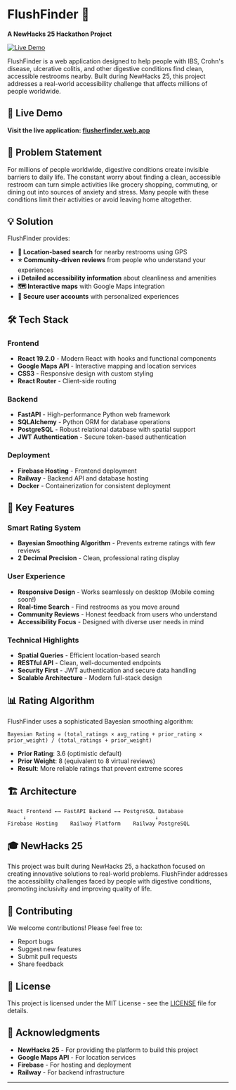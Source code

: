 # FlushFinder 🚽

**A NewHacks 25 Hackathon Project**

[![Live Demo](https://img.shields.io/badge/Live%20Demo-flusherfinder.web.app-blue?style=for-the-badge&logo=firebase)](https://flusherfinder.web.app)

FlushFinder is a web application designed to help people with IBS, Crohn's disease, ulcerative colitis, and other digestive conditions find clean, accessible restrooms nearby. Built during NewHacks 25, this project addresses a real-world accessibility challenge that affects millions of people worldwide.

## 🌟 Live Demo

**Visit the live application: [flusherfinder.web.app](https://flusherfinder.web.app)**

## 🎯 Problem Statement

For millions of people worldwide, digestive conditions create invisible barriers to daily life. The constant worry about finding a clean, accessible restroom can turn simple activities like grocery shopping, commuting, or dining out into sources of anxiety and stress. Many people with these conditions limit their activities or avoid leaving home altogether.

## 💡 Solution

FlushFinder provides:
- **📍 Location-based search** for nearby restrooms using GPS
- **⭐ Community-driven reviews** from people who understand your experiences
- **ℹ️ Detailed accessibility information** about cleanliness and amenities
- **🗺️ Interactive maps** with Google Maps integration
- **🔐 Secure user accounts** with personalized experiences

## 🛠️ Tech Stack

### Frontend
- **React 19.2.0** - Modern React with hooks and functional components
- **Google Maps API** - Interactive mapping and location services
- **CSS3** - Responsive design with custom styling
- **React Router** - Client-side routing

### Backend
- **FastAPI** - High-performance Python web framework
- **SQLAlchemy** - Python ORM for database operations
- **PostgreSQL** - Robust relational database with spatial support
- **JWT Authentication** - Secure token-based authentication

### Deployment
- **Firebase Hosting** - Frontend deployment
- **Railway** - Backend API and database hosting
- **Docker** - Containerization for consistent deployment

## 🚀 Key Features

### Smart Rating System
- **Bayesian Smoothing Algorithm** - Prevents extreme ratings with few reviews
- **2 Decimal Precision** - Clean, professional rating display

### User Experience
- **Responsive Design** - Works seamlessly on desktop (Mobile coming soon!)
- **Real-time Search** - Find restrooms as you move around
- **Community Reviews** - Honest feedback from users who understand
- **Accessibility Focus** - Designed with diverse user needs in mind

### Technical Highlights
- **Spatial Queries** - Efficient location-based search
- **RESTful API** - Clean, well-documented endpoints
- **Security First** - JWT authentication and secure data handling
- **Scalable Architecture** - Modern full-stack design

## 📊 Rating Algorithm

FlushFinder uses a sophisticated Bayesian smoothing algorithm:

```
Bayesian Rating = (total_ratings × avg_rating + prior_rating × prior_weight) / (total_ratings + prior_weight)
```

- **Prior Rating**: 3.6 (optimistic default)
- **Prior Weight**: 8 (equivalent to 8 virtual reviews)
- **Result**: More reliable ratings that prevent extreme scores

## 🏗️ Architecture

```
React Frontend ←→ FastAPI Backend ←→ PostgreSQL Database
     ↓                    ↓                    ↓
Firebase Hosting    Railway Platform    Railway PostgreSQL
```

## 🎓 NewHacks 25

This project was built during NewHacks 25, a hackathon focused on creating innovative solutions to real-world problems. FlushFinder addresses the accessibility challenges faced by people with digestive conditions, promoting inclusivity and improving quality of life.

## 🤝 Contributing

We welcome contributions! Please feel free to:
- Report bugs
- Suggest new features
- Submit pull requests
- Share feedback

## 📄 License

This project is licensed under the MIT License - see the [LICENSE](LICENSE) file for details.

## 🙏 Acknowledgments

- **NewHacks 25** - For providing the platform to build this project
- **Google Maps API** - For location services
- **Firebase** - For hosting and deployment
- **Railway** - For backend infrastructure

---
